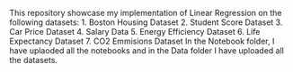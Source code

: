 This repository showcase my implementation of Linear Regression 
on the following datasets:
      1. Boston Housing Dataset
      2. Student Score Dataset
      3. Car Price Dataset
      4. Salary Data 
      5. Energy Efficiency Dataset
      6. Life Expectancy Dataset
      7. CO2 Emmisions Dataset
In the Notebook folder, I have uplaoded all the notebooks and in the Data folder I have uploaded
all the datasets.
